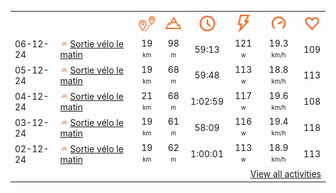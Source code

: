 <table>
    <tr>
        <th></th>
        <th></th>
        <th align="center"><img src="https://raw.githubusercontent.com/robiningelbrecht/strava-activities/master/public/distance.svg" width="30" alt="distance" title="distance"/></th>
        <th align="center"><img src="https://raw.githubusercontent.com/robiningelbrecht/strava-activities/master/public/elevation.svg" width="30" alt="elevation" title="elevation"/></th>
        <th align="center"><img src="https://raw.githubusercontent.com/robiningelbrecht/strava-activities/master/public/time.svg" width="30" alt="time" title="time"/></th>
        <th align="center"><img src="https://raw.githubusercontent.com/robiningelbrecht/strava-activities/master/public/average-watt.svg" width="30" alt="average watts" title="average watts"/></th>
        <th align="center"><img src="https://raw.githubusercontent.com/robiningelbrecht/strava-activities/master/public/average-speed.svg" width="30" alt="average speed" title="average speed"/></th>
        <th align="center"><img src="https://raw.githubusercontent.com/robiningelbrecht/strava-activities/master/public/heart-rate.svg" width="30" alt="average heart rate" title="average heart rate"/></th>
    </tr>
            <tr>
            <td>06-12-24</td>
            <td>
                <img src="https://raw.githubusercontent.com/robiningelbrecht/strava-activities/master/public/activity-ride.svg" width="12" alt="Sortie vélo le matin" title="Sortie vélo le matin"/>
<a href="https://www.strava.com/activities/13059803048" title="Kcal: 455 | Gear: None ">Sortie vélo le matin</a>
            </td>
            <td align="center">19 <sup><sub>km</sub></sup></td>
            <td align="center">98 <sup><sub>m</sub></sup></td>
            <td align="center">59:13</td>
            <td align="center">121 <sup><sub>w</sub></sup></td>
            <td align="center">19.3 <sup><sub>km/h</sub></sup></td>
            <td align="center">109</td>
        </tr>
            <tr>
            <td>05-12-24</td>
            <td>
                <img src="https://raw.githubusercontent.com/robiningelbrecht/strava-activities/master/public/activity-ride.svg" width="12" alt="Sortie vélo le matin" title="Sortie vélo le matin"/>
<a href="https://www.strava.com/activities/13053726685" title="Kcal: 510 | Gear: None ">Sortie vélo le matin</a>
            </td>
            <td align="center">19 <sup><sub>km</sub></sup></td>
            <td align="center">68 <sup><sub>m</sub></sup></td>
            <td align="center">59:48</td>
            <td align="center">113 <sup><sub>w</sub></sup></td>
            <td align="center">18.8 <sup><sub>km/h</sub></sup></td>
            <td align="center">113</td>
        </tr>
            <tr>
            <td>04-12-24</td>
            <td>
                <img src="https://raw.githubusercontent.com/robiningelbrecht/strava-activities/master/public/activity-ride.svg" width="12" alt="Sortie vélo le matin" title="Sortie vélo le matin"/>
<a href="https://www.strava.com/activities/13047997583" title="Kcal: 467 | Gear: None ">Sortie vélo le matin</a>
            </td>
            <td align="center">21 <sup><sub>km</sub></sup></td>
            <td align="center">68 <sup><sub>m</sub></sup></td>
            <td align="center">1:02:59</td>
            <td align="center">117 <sup><sub>w</sub></sup></td>
            <td align="center">19.6 <sup><sub>km/h</sub></sup></td>
            <td align="center">108</td>
        </tr>
            <tr>
            <td>03-12-24</td>
            <td>
                <img src="https://raw.githubusercontent.com/robiningelbrecht/strava-activities/master/public/activity-ride.svg" width="12" alt="Sortie vélo le matin" title="Sortie vélo le matin"/>
<a href="https://www.strava.com/activities/13039584456" title="Kcal: 512 | Gear: None ">Sortie vélo le matin</a>
            </td>
            <td align="center">19 <sup><sub>km</sub></sup></td>
            <td align="center">61 <sup><sub>m</sub></sup></td>
            <td align="center">58:09</td>
            <td align="center">116 <sup><sub>w</sub></sup></td>
            <td align="center">19.4 <sup><sub>km/h</sub></sup></td>
            <td align="center">118</td>
        </tr>
            <tr>
            <td>02-12-24</td>
            <td>
                <img src="https://raw.githubusercontent.com/robiningelbrecht/strava-activities/master/public/activity-ride.svg" width="12" alt="Sortie vélo le matin" title="Sortie vélo le matin"/>
<a href="https://www.strava.com/activities/13032001452" title="Kcal: 487 | Gear: None ">Sortie vélo le matin</a>
            </td>
            <td align="center">19 <sup><sub>km</sub></sup></td>
            <td align="center">62 <sup><sub>m</sub></sup></td>
            <td align="center">1:00:01</td>
            <td align="center">113 <sup><sub>w</sub></sup></td>
            <td align="center">18.9 <sup><sub>km/h</sub></sup></td>
            <td align="center">113</td>
        </tr>
                <tr>
            <td colspan="8" align="right"><a href="https://github.com/robiningelbrecht/strava-activities#activities">View all activities</a></td>
        </tr>
    </table>
